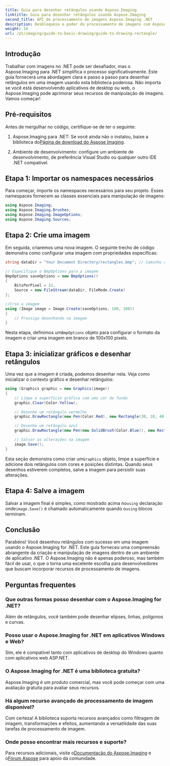 ```yaml
---
title: Guia para desenhar retângulos usando Aspose.Imaging
linktitle: Guia para desenhar retângulos usando Aspose.Imaging
second_title: API de processamento de imagens Aspose.Imaging .NET
description: Desbloqueie o poder do processamento de imagens com Aspose.Imaging for .NET neste guia abrangente. Aprenda a criar e manipular imagens, focando especificamente em desenhar retângulos com cores e tamanhos personalizados.
weight: 14
url: /pt/imaging/guide-to-basic-drawing/guide-to-drawing-rectangle/
---
```

## Introdução

Trabalhar com imagens no .NET pode ser desafiador, mas o Aspose.Imaging para .NET simplifica o processo significativamente. Este guia fornecerá uma abordagem clara e passo a passo para desenhar retângulos em uma imagem usando esta biblioteca poderosa. Não importa se você está desenvolvendo aplicativos de desktop ou web, o Aspose.Imaging pode aprimorar seus recursos de manipulação de imagens. Vamos começar!

## Pré-requisitos

Antes de mergulhar no código, certifique-se de ter o seguinte:

1.  Aspose.Imaging para .NET: Se você ainda não o instalou, baixe a biblioteca do[Página de download do Aspose Imaging](https://releases.aspose.com/imaging/net/).

2. Ambiente de desenvolvimento: configure um ambiente de desenvolvimento, de preferência Visual Studio ou qualquer outro IDE .NET compatível.

## Etapa 1: Importar os namespaces necessários

Para começar, importe os namespaces necessários para seu projeto. Esses namespaces fornecem as classes essenciais para manipulação de imagens:

```csharp
using Aspose.Imaging;
using Aspose.Imaging.Brushes;
using Aspose.Imaging.ImageOptions;
using Aspose.Imaging.Sources;
```

## Etapa 2: Crie uma imagem

Em seguida, criaremos uma nova imagem. O seguinte trecho de código demonstra como configurar uma imagem com propriedades específicas:

```csharp
string dataDir = "Your Document Directory/rectangles.bmp"; // Caminho onde a imagem será salva

// Especifique o BmpOptions para a imagem
BmpOptions saveOptions = new BmpOptions()
{
    BitsPerPixel = 32,
    Source = new FileStream(dataDir, FileMode.Create)
};

//Crie a imagem
using (Image image = Image.Create(saveOptions, 100, 100))
{
    // Prossiga desenhando na imagem
}
```

 Nesta etapa, definimos um`BmpOptions` objeto para configurar o formato da imagem e criar uma imagem em branco de 100x100 pixels.

## Etapa 3: inicializar gráficos e desenhar retângulos

Uma vez que a imagem é criada, podemos desenhar nela. Veja como inicializar o contexto gráfico e desenhar retângulos:

```csharp
using (Graphics graphic = new Graphics(image))
{
    // Limpe a superfície gráfica com uma cor de fundo
    graphic.Clear(Color.Yellow);

    // Desenhe um retângulo vermelho
    graphic.DrawRectangle(new Pen(Color.Red), new Rectangle(30, 10, 40, 80));

    // Desenhe um retângulo azul
    graphic.DrawRectangle(new Pen(new SolidBrush(Color.Blue)), new Rectangle(10, 30, 80, 40));

    // Salvar as alterações na imagem
    image.Save();
}
```

 Esta seção demonstra como criar um`Graphics` objeto, limpe a superfície e adicione dois retângulos com cores e posições distintas. Quando seus desenhos estiverem completos, salve a imagem para persistir suas alterações.

## Etapa 4: Salve a imagem

 Salvar a imagem final é simples, como mostrado acima no`using` declaração onde`image.Save()` é chamado automaticamente quando o`using` blocos terminam.

## Conclusão

Parabéns! Você desenhou retângulos com sucesso em uma imagem usando o Aspose.Imaging for .NET. Este guia forneceu uma compreensão abrangente da criação e manipulação de imagens dentro de um ambiente de aplicativo .NET. O Aspose.Imaging não é apenas poderoso, mas também fácil de usar, o que o torna uma excelente escolha para desenvolvedores que buscam incorporar recursos de processamento de imagens.

## Perguntas frequentes

### Que outras formas posso desenhar com o Aspose.Imaging for .NET?
Além de retângulos, você também pode desenhar elipses, linhas, polígonos e curvas.

### Posso usar o Aspose.Imaging for .NET em aplicativos Windows e Web?
Sim, ele é compatível tanto com aplicativos de desktop do Windows quanto com aplicativos web ASP.NET.

### O Aspose.Imaging for .NET é uma biblioteca gratuita?
Aspose.Imaging é um produto comercial, mas você pode começar com uma avaliação gratuita para avaliar seus recursos.

### Há algum recurso avançado de processamento de imagem disponível?
Com certeza! A biblioteca suporta recursos avançados como filtragem de imagem, transformações e efeitos, aumentando a versatilidade das suas tarefas de processamento de imagem.

### Onde posso encontrar mais recursos e suporte?
 Para recursos adicionais, visite o[Documentação do Aspose.Imaging](https://reference.aspose.com/imaging/net/) e o[Fórum Aspose](https://forum.aspose.com/) para apoio da comunidade.